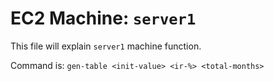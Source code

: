 # EC2 Machine: `server1`

This file will explain `server1` machine function.

Command is: `gen-table <init-value> <ir-%> <total-months>`
